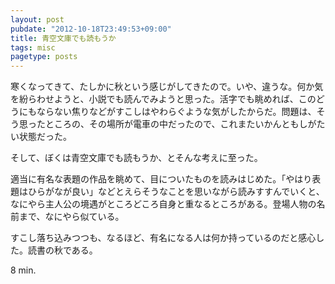 ```yaml
---
layout: post
pubdate: "2012-10-18T23:49:53+09:00"
title: 青空文庫でも読もうか
tags: misc
pagetype: posts
---
```

寒くなってきて、たしかに秋という感じがしてきたので。いや、違うな。何か気を紛らわせようと、小説でも読んでみようと思った。活字でも眺めれば、このどうにもならない焦りなどがすこしはやわらぐような気がしたからだ。問題は、そう思ったところの、その場所が電車の中だったので、これまたいかんともしがたい状態だった。

そして、ぼくは青空文庫でも読もうか、とそんな考えに至った。

適当に有名な表題の作品を眺めて、目についたものを読みはじめた。「やはり表題はひらがなが良い」などとえらそうなことを思いながら読みすすんでいくと、なにやら主人公の境遇がところどころ自身と重なるところがある。登場人物の名前まで、なにやら似ている。

すこし落ち込みつつも、なるほど、有名になる人は何か持っているのだと感心した。読書の秋である。

8 min.
